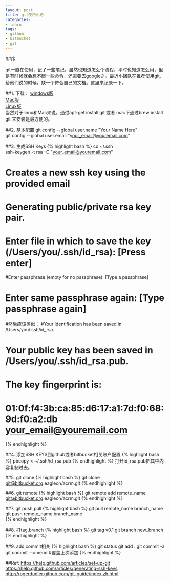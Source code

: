 ```yaml
---
layout: post
title: git使用小记
categories:
- learn
tags:
- github
- bitbucket
- git
---
```



##序

git一直在使用，记了一些笔记。虽然也知道怎么个流程，平时也知道怎么用，但是有时候就会想不起一些命令，还需要去google之。最近小团队在推荐使用git, 给他们说的时候，缺一个符合自己的文档。这里来记录一下。     


##1. 下载：
[windows版](http://code.google.com/p/msysgit/downloads/list?can=3)    
[Mac版](http://code.google.com/p/git-osx-installer/downloads/list?can=3)          
[Linux版](http://book.git-scm.com/2_installing_git.html)      
当然对于linux和Mac来说，通过apt-get install git 或者 mac下通过brew install git 来安装是最方便的。    



##2. 基本配置
git config --global user.name "Your Name Here"                   
git config --global user.email "your_email@youremail.com"               

##3. 生成SSH Keys
{% highlight bash %}
cd ~/.ssh      
ssh-keygen -t rsa -C "your_email@youremail.com"
# Creates a new ssh key using the provided email

# Generating public/private rsa key pair.
# Enter file in which to save the key (/Users/you/.ssh/id_rsa): [Press enter]

#Enter passphrase (empty for no passphrase): [Type a passphrase]
# Enter same passphrase again: [Type passphrase again]
#然后应该类似：
#Your identification has been saved in /Users/you/.ssh/id_rsa.
# Your public key has been saved in /Users/you/.ssh/id_rsa.pub.
# The key fingerprint is:
# 01:0f:f4:3b:ca:85:d6:17:a1:7d:f0:68:9d:f0:a2:db your_email@youremail.com

{% endhighlight %}



##4. 添加SSH KEYS到github或者bitbucket相关账户配置
{% highlight bash %}
pbcopy < ~/.ssh/id_rsa.pub
{% endhighlight %}
打开id_rsa.pub把其中内容复制过去。

##5. git clone
{% highlight bash %}
git clone git@bitbucket.org:eagleon/acrm.git
{% endhighlight %}

##6. git remote 
{% highlight bash %}
git remote add remote_name git@bitbucket.org:eagleon/acrm.git
{% endhighlight %}


##7. git push,pull
{% highlight bash %}
git pull remote_name branch_name               
git push remote_name branch_name    
{% endhighlight %}

##8. 打tag,branch
{% highlight bash %}
git tag v0.1
git branch new_branch
{% endhighlight %}

##9. add,commit相关
{% highlight bash %}
git status
git add .
git commit -a
git commit --amend #覆盖上次添加
{% endhighlight %}





##Ref:
https://help.github.com/articles/set-up-git            
https://help.github.com/articles/generating-ssh-keys              
http://rogerdudler.github.com/git-guide/index.zh.html          

